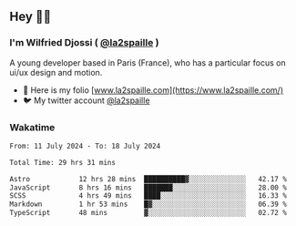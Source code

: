 ## Hey 👋🏾
### I'm Wilfried Djossi ( <a href="https://twitter.com/la2spaille/" target="_blank">@la2spaille</a> )
A young developer based in Paris (France), who has a particular focus on ui/ux design and motion.

- 🎨 Here is my folio [www.la2spaille.com](https://www.la2spaille.com/)
- 🐦 My twitter account [@la2spaille](https://twitter.com/la2spaille/)

### Wakatime
<!--START_SECTION:waka-->

```txt
From: 11 July 2024 - To: 18 July 2024

Total Time: 29 hrs 31 mins

Astro            12 hrs 28 mins  ██████████▓░░░░░░░░░░░░░░   42.17 %
JavaScript       8 hrs 16 mins   ███████░░░░░░░░░░░░░░░░░░   28.00 %
SCSS             4 hrs 49 mins   ████░░░░░░░░░░░░░░░░░░░░░   16.33 %
Markdown         1 hr 53 mins    █▓░░░░░░░░░░░░░░░░░░░░░░░   06.39 %
TypeScript       48 mins         ▓░░░░░░░░░░░░░░░░░░░░░░░░   02.72 %
```

<!--END_SECTION:waka-->
<!--
**la2spaille/la2spaille** is a ✨ _special_ ✨ repository because its `README.md` (this file) appears on your GitHub profile.

Here are some ideas to get you started:

- 🔭 I’m currently working on ...
- 🌱 I’m currently learning ...
- 👯 I’m looking to collaborate on ...
- 🤔 I’m looking for help with ...
- 💬 Ask me about ...
- 📫 How to reach me: ...
- 😄 Pronouns: ...
- ⚡ Fun fact: ...
-->

